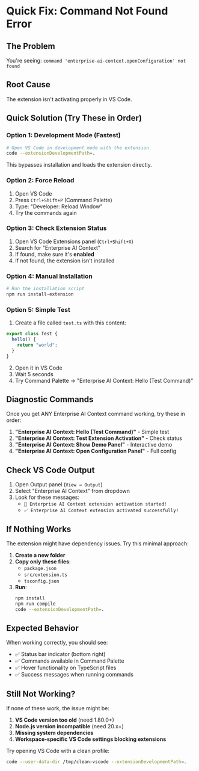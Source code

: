 # Quick Fix: Command Not Found Error

## The Problem

You're seeing: `command 'enterprise-ai-context.openConfiguration' not found`

## Root Cause

The extension isn't activating properly in VS Code.

## Quick Solution (Try These in Order)

### Option 1: Development Mode (Fastest)

```bash
# Open VS Code in development mode with the extension
code --extensionDevelopmentPath=.
```

This bypasses installation and loads the extension directly.

### Option 2: Force Reload

1. Open VS Code
2. Press `Ctrl+Shift+P` (Command Palette)
3. Type: "Developer: Reload Window"
4. Try the commands again

### Option 3: Check Extension Status

1. Open VS Code Extensions panel (`Ctrl+Shift+X`)
2. Search for "Enterprise AI Context"
3. If found, make sure it's **enabled**
4. If not found, the extension isn't installed

### Option 4: Manual Installation

```bash
# Run the installation script
npm run install-extension
```

### Option 5: Simple Test

1. Create a file called `test.ts` with this content:

```typescript
export class Test {
  hello() {
    return "world";
  }
}
```

2. Open it in VS Code
3. Wait 5 seconds
4. Try Command Palette → "Enterprise AI Context: Hello (Test Command)"

## Diagnostic Commands

Once you get ANY Enterprise AI Context command working, try these in order:

1. **"Enterprise AI Context: Hello (Test Command)"** - Simple test
2. **"Enterprise AI Context: Test Extension Activation"** - Check status
3. **"Enterprise AI Context: Show Demo Panel"** - Interactive demo
4. **"Enterprise AI Context: Open Configuration Panel"** - Full config

## Check VS Code Output

1. Open Output panel (`View → Output`)
2. Select "Enterprise AI Context" from dropdown
3. Look for these messages:
   - `🚀 Enterprise AI Context extension activation started!`
   - `✅ Enterprise AI Context extension activated successfully!`

## If Nothing Works

The extension might have dependency issues. Try this minimal approach:

1. **Create a new folder**
2. **Copy only these files**:
   - `package.json`
   - `src/extension.ts`
   - `tsconfig.json`
3. **Run**:
   ```bash
   npm install
   npm run compile
   code --extensionDevelopmentPath=.
   ```

## Expected Behavior

When working correctly, you should see:

- ✅ Status bar indicator (bottom right)
- ✅ Commands available in Command Palette
- ✅ Hover functionality on TypeScript files
- ✅ Success messages when running commands

## Still Not Working?

If none of these work, the issue might be:

1. **VS Code version too old** (need 1.80.0+)
2. **Node.js version incompatible** (need 20.x+)
3. **Missing system dependencies**
4. **Workspace-specific VS Code settings blocking extensions**

Try opening VS Code with a clean profile:

```bash
code --user-data-dir /tmp/clean-vscode --extensionDevelopmentPath=.
```
